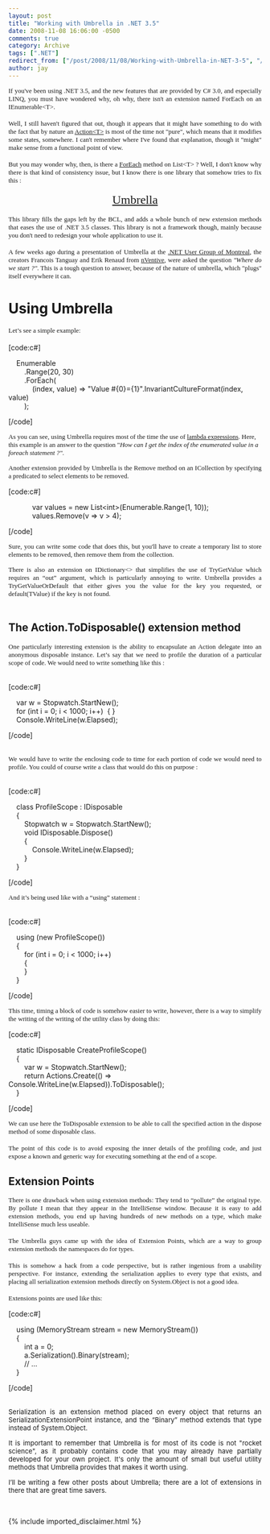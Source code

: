```yaml
---
layout: post
title: "Working with Umbrella in .NET 3.5"
date: 2008-11-08 16:06:00 -0500
comments: true
category: Archive
tags: [".NET"]
redirect_from: ["/post/2008/11/08/Working-with-Umbrella-in-NET-3-5", "/post/2008/11/08/working-with-umbrella-in-net-3-5"]
author: jay
---
```

<!-- more -->
<div align="justify">
<font face="trebuchet ms,geneva" size="2">If you&#39;ve been using .NET 3.5, and the new features that are provided by C# 3.0, and especially LINQ, you must have wondered why, oh why, there isn&#39;t an extension named ForEach on an IEnumerable&lt;T&gt;.</font><br />
<font face="trebuchet ms,geneva" size="2">
</font><br />
<font face="trebuchet ms,geneva" size="2">
Well, I still haven&#39;t figured that out, though it appears that it might have something to do with the fact that by nature an <a href="http://msdn.microsoft.com/en-us/library/018hxwa8.aspx" target="_blank" title="Action&lt;T&gt; Delegate - MSDN">Action&lt;T&gt;</a> is most of the time not &quot;pure&quot;, which means that it modifies some states, somewhere. I can&#39;t remember where I&#39;ve found that explanation, though it &quot;might&quot; make sense from a functional point of view.</font><br />
<font face="trebuchet ms,geneva" size="2">
</font><br />
<font face="trebuchet ms,geneva" size="2">
But you may wonder why, then, is there a <a href="http://msdn.microsoft.com/en-us/library/bwabdf9z.aspx" target="_blank" title="List&lt;T&gt;.ForEach">ForEach</a> method on List&lt;T&gt; ? Well, I don&#39;t know why there is that kind of consistency issue, but I know there is one library that somehow tries to fix this :</font>
</div>
<div align="justify">
&nbsp;
</div>
<div align="center">
<font face="trebuchet ms,geneva" size="5">
<a href="http://www.codeplex.com/umbrella" target="_blank" title="Umbrella on CodePlex">Umbrella</a></font><br />
</div>
<div align="center">
&nbsp;
</div>
<div align="justify">
<font face="trebuchet ms,geneva" size="2">
This library fills the gaps left by the BCL, and adds a whole bunch of new extension methods that eases the use of .NET 3.5 classes. This library is not a framework though, mainly because you don&#39;t need to redesign your whole application to use it.</font><br />
<font face="trebuchet ms,geneva" size="2">
</font><br />
<font face="trebuchet ms,geneva" size="2">
A few weeks ago during a presentation of Umbrella at the <a href="http://www.dotnetmontreal.com/" target="_blank" title=".NET Montreal User Group">.NET User Group of Montreal</a>, the creators Francois Tanguay and Erik Renaud from <a href="http://www.nventive.net/dnn/" target="_blank" title="nVentive">nVentive</a>, were asked the question <em>&quot;Where do we start ?&quot;</em>. This is a tough question to answer, because of the nature of umbrella, which &quot;plugs&quot; itself everywhere it can.</font>
</div>
<h1>Using Umbrella</h1>
<p>
<font face="trebuchet ms,geneva" size="2">Let&rsquo;s see a simple example:</font><br />
<br />
[code:c#]
</p>
<p>
&nbsp;&nbsp;&nbsp; Enumerable<br />
&nbsp;&nbsp;&nbsp;&nbsp;&nbsp;&nbsp;&nbsp; .Range(20, 30)<br />
&nbsp;&nbsp;&nbsp;&nbsp;&nbsp;&nbsp;&nbsp; .ForEach(<br />
&nbsp;&nbsp;&nbsp;&nbsp;&nbsp;&nbsp;&nbsp;&nbsp;&nbsp;&nbsp;&nbsp; (index, value) =&gt; &quot;Value #{0}={1}&quot;.InvariantCultureFormat(index, value)<br />
&nbsp;&nbsp;&nbsp;&nbsp;&nbsp;&nbsp;&nbsp; );
</p>
<p>
[/code]
<font face="trebuchet ms,geneva" size="2"></font>
</p>
<p>
<font face="trebuchet ms,geneva" size="2">As you can see, using Umbrella requires most of the time the use of <a href="/admin/Pages/lambda%20expressions" target="_blank" title="Lambda Expressions">lambda expressions</a>. Here, this example is an answer to the question &quot;<em>How can I get the index of the enumerated value in a foreach statement ?&quot;</em>.</font><font face="trebuchet ms,geneva" size="2"></font>
</p>
<div align="justify">
<font face="trebuchet ms,geneva" size="2">
Another extension provided by Umbrella is the Remove method on an ICollection by specifying a predicated to select elements to be removed. </font>
</div>
<p>
[code:c#]
</p>
<p>
&nbsp;&nbsp;&nbsp;&nbsp;&nbsp;&nbsp;&nbsp;&nbsp;&nbsp;&nbsp;&nbsp; var values = new List&lt;int&gt;(Enumerable.Range(1, 10));<br />
&nbsp;&nbsp;&nbsp;&nbsp;&nbsp;&nbsp;&nbsp;&nbsp;&nbsp;&nbsp;&nbsp; values.Remove(v =&gt; v &gt; 4);
</p>
<p>
[/code]
</p>
<p align="justify">
<font face="trebuchet ms,geneva" size="2">Sure, you can write some code that does this, but you&#39;ll have to create a temporary list to store elements to be removed, then remove them from the collection.</font>
</p>
<div align="justify">
</div>
<div align="justify">
<font face="trebuchet ms,geneva" size="2">There is also an extension on IDictionary&lt;&gt; that simplifies the use of TryGetValue which requires an &ldquo;out&rdquo; argument, which is particularly annoying to write. Umbrella provides a TryGetValueOrDefault that either gives you the value for the key you requested, or default(TValue) if the key is not found.</font>
</div>
<div align="justify">
&nbsp;
</div>
<h2>
The Action.ToDisposable() extension method </h2>
<div align="justify">
<font face="trebuchet ms,geneva" size="2">One particularly interesting extension is the ability to encapsulate an Action delegate into an anonymous disposable instance. Let&rsquo;s say that we need to profile the duration of a particular scope of code. We would need to write something like this :</font><br />
</div>
<p>
<br />
[code:c#]
</p>
<p>
&nbsp;&nbsp;&nbsp; var w = Stopwatch.StartNew();<br />
&nbsp;&nbsp;&nbsp; for (int i = 0; i &lt; 1000; i++)&nbsp; { }<br />
&nbsp;&nbsp;&nbsp; Console.WriteLine(w.Elapsed);
</p>
<p>
[/code] <br />
<br />
</p>
<div align="justify">
<font face="trebuchet ms,geneva" size="2">We would have to write the enclosing code to time for each portion of code we would need to profile. You could of course write a class that would do this on purpose :</font><br />
</div>
<p>
<br />
[code:c#]
</p>
<p>
&nbsp;&nbsp;&nbsp; class ProfileScope : IDisposable<br />
&nbsp;&nbsp;&nbsp; {<br />
&nbsp;&nbsp;&nbsp;&nbsp;&nbsp;&nbsp;&nbsp; Stopwatch w = Stopwatch.StartNew();<br />
&nbsp;&nbsp;&nbsp;&nbsp;&nbsp;&nbsp;&nbsp; void IDisposable.Dispose()<br />
&nbsp;&nbsp;&nbsp;&nbsp;&nbsp;&nbsp;&nbsp; {<br />
&nbsp;&nbsp;&nbsp;&nbsp;&nbsp;&nbsp;&nbsp;&nbsp;&nbsp;&nbsp;&nbsp; Console.WriteLine(w.Elapsed);<br />
&nbsp;&nbsp;&nbsp;&nbsp;&nbsp;&nbsp;&nbsp; }<br />
&nbsp;&nbsp;&nbsp; }
</p>
<p>
[/code] <br />
</p>
<div align="justify">
<font face="trebuchet ms,geneva" size="2">And it&rsquo;s being used like with a &ldquo;using&rdquo; statement :</font><br />
</div>
<p>
<br />
[code:c#]
</p>
<p>
&nbsp;&nbsp;&nbsp; using (new ProfileScope())<br />
&nbsp;&nbsp;&nbsp; {<br />
&nbsp;&nbsp;&nbsp;&nbsp;&nbsp;&nbsp;&nbsp; for (int i = 0; i &lt; 1000; i++)<br />
&nbsp;&nbsp;&nbsp;&nbsp;&nbsp;&nbsp;&nbsp; {<br />
&nbsp;&nbsp;&nbsp;&nbsp;&nbsp;&nbsp;&nbsp; }<br />
&nbsp;&nbsp;&nbsp; }
</p>
<p>
[/code] 
</p>
<div align="justify">
<font face="trebuchet ms,geneva" size="2">This time, timing a block of code is somehow easier to write, however, there is a way to simplify the writing of the writing of the utility class by doing this:</font><br />
</div>
<p>
[code:c#]
</p>
<p>
&nbsp;&nbsp;&nbsp; static IDisposable CreateProfileScope()<br />
&nbsp;&nbsp;&nbsp; {<br />
&nbsp;&nbsp;&nbsp;&nbsp;&nbsp;&nbsp;&nbsp; var w = Stopwatch.StartNew();<br />
&nbsp;&nbsp;&nbsp;&nbsp;&nbsp;&nbsp;&nbsp; return Actions.Create(() =&gt; Console.WriteLine(w.Elapsed)).ToDisposable();<br />
&nbsp;&nbsp;&nbsp; }
</p>
<p>
[/code]
</p>
<div align="justify">
<font face="trebuchet ms,geneva" size="2">We can use here the ToDisposable extension to be able to call the specified action in the dispose method of some disposable class.</font><br />
<font face="trebuchet ms,geneva" size="2">
</font><br />
<font face="trebuchet ms,geneva" size="2">
The point of this code is to avoid exposing the inner details of the profiling code, and just expose a known and generic way for executing something at the end of a scope.</font><br />
</div>
<h2>Extension Points<br />
</h2>
<div align="justify">
<font face="trebuchet ms,geneva" size="2">There is one drawback when using extension methods: They tend to &ldquo;pollute&rdquo; the original type. By pollute I mean that they appear in the IntelliSense window. Because it is easy to add extension methods, you end up having hundreds of new methods on a type, which make IntelliSense much less useable.</font>
</div>
<div align="justify">
<br />
<font face="trebuchet ms,geneva" size="2">
The Umbrella guys came up with the idea of Extension Points, which are a way to group extension methods the namespaces do for types.</font><br />
<font face="trebuchet ms,geneva" size="2">
</font><br />
<font face="trebuchet ms,geneva" size="2">
This is somehow a hack from a code perspective, but is rather ingenious from a usability perspective. For instance, extending the serialization applies to every type that exists, and placing all serialization extension methods directly on System.Object is not a good idea.</font><br />
<font face="trebuchet ms,geneva" size="2">
</font><br />
<font face="trebuchet ms,geneva" size="2">
Extensions points are used like this:</font><font face="trebuchet ms,geneva" size="2"></font><br />
</div>
<p>
[code:c#]
</p>
<p>
&nbsp;&nbsp;&nbsp; using (MemoryStream stream = new MemoryStream())<br />
&nbsp;&nbsp;&nbsp; {<br />
&nbsp;&nbsp;&nbsp;&nbsp;&nbsp;&nbsp;&nbsp; int a = 0;<br />
&nbsp;&nbsp;&nbsp;&nbsp;&nbsp;&nbsp;&nbsp; a.Serialization().Binary(stream);<br />
&nbsp;&nbsp;&nbsp;&nbsp;&nbsp;&nbsp;&nbsp; // ...<br />
&nbsp;&nbsp;&nbsp; }
</p>
<p>
[/code] <br />
<br />
</p>
<div align="justify">
<font size="2">Serialization is an extension method placed on every object that returns an SerializationExtensionPoint instance, and the &ldquo;Binary&rdquo; method extends that type instead of System.Object.</font>
</div>
<div align="justify">
</div>
<p align="justify">
<font size="2">It is important to remember that Umbrella is for most of its code is not &quot;rocket science&quot;, as it probably contains code that you may already have partially developed for your own project. It&#39;s only the amount of small but useful utility methods that Umbrella provides that makes it worth using. </font>
</p>
<div align="justify">
</div>
<div align="justify">
<font size="2">
I&rsquo;ll be writing a few other posts about Umbrella; there are a lot of extensions in there that are great time savers.</font>
</div>
<p>
&nbsp;
</p>
<font size="2"></font>

{% include imported_disclaimer.html %}
